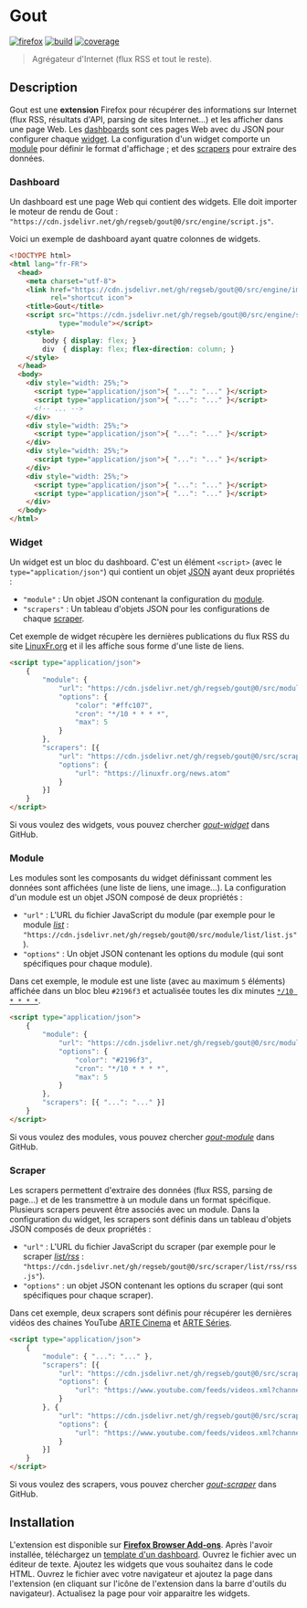 # Gout

[![firefox][img-firefox]][link-firefox]
[![build][img-build]][link-build]
[![coverage][img-coverage]][link-coverage]

> Agrégateur d'Internet (flux RSS et tout le reste).

## Description

Gout est une **extension** Firefox pour récupérer des informations sur Internet
(flux RSS, résultats d'API, parsing de sites Internet...) et les afficher dans
une page Web. Les [dashboards](#dashboard) sont ces pages Web avec du JSON pour
configurer chaque [widget](#widget). La configuration d'un widget comporte un
[module](#module) pour définir le format d'affichage ; et des
[scrapers](#scraper) pour extraire des données.

### Dashboard

Un dashboard est une page Web qui contient des widgets. Elle doit importer le
moteur de rendu de Gout :
`"https://cdn.jsdelivr.net/gh/regseb/gout@0/src/engine/script.js"`.

Voici un exemple de dashboard ayant quatre colonnes de widgets.

```HTML
<!DOCTYPE html>
<html lang="fr-FR">
  <head>
    <meta charset="utf-8">
    <link href="https://cdn.jsdelivr.net/gh/regseb/gout@0/src/engine/img/icon.svg"
          rel="shortcut icon">
    <title>Gout</title>
    <script src="https://cdn.jsdelivr.net/gh/regseb/gout@0/src/engine/script.js"
            type="module"></script>
    <style>
        body { display: flex; }
        div  { display: flex; flex-direction: column; }
    </style>
  </head>
  <body>
    <div style="width: 25%;">
      <script type="application/json">{ "...": "..." }</script>
      <script type="application/json">{ "...": "..." }</script>
      <!-- ... -->
    </div>
    <div style="width: 25%;">
      <script type="application/json">{ "...": "..." }</script>
    </div>
    <div style="width: 25%;">
      <script type="application/json">{ "...": "..." }</script>
    </div>
    <div style="width: 25%;">
      <script type="application/json">{ "...": "..." }</script>
      <script type="application/json">{ "...": "..." }</script>
    </div>
  </body>
</html>
```

### Widget

Un widget est un bloc du dashboard. C'est un élément `<script>` (avec le
`type="application/json"`) qui contient un objet
[JSON](https://www.json.org/json-fr.html "JavaScript Object Notation") ayant
deux propriétés :

- `"module"` : Un objet JSON contenant la configuration du [module](#module).
- `"scrapers"` : Un tableau d'objets JSON pour les configurations de chaque
  [scraper](#scraper).

Cet exemple de widget récupère les dernières publications du flux RSS du site
[LinuxFr.org](https://linuxfr.org/) et il les affiche sous forme d'une liste de
liens.

```HTML
<script type="application/json">
    {
        "module": {
            "url": "https://cdn.jsdelivr.net/gh/regseb/gout@0/src/module/list/list.js",
            "options": {
                "color": "#ffc107",
                "cron": "*/10 * * * *",
                "max": 5
            }
        },
        "scrapers": [{
            "url": "https://cdn.jsdelivr.net/gh/regseb/gout@0/src/scraper/list/rss/rss.js",
            "options": {
                "url": "https://linuxfr.org/news.atom"
            }
        }]
    }
</script>
```

<!-- Une description détaillée des widgets est disponible sur le site de
     Gout. -->
Si vous voulez des widgets, vous pouvez chercher
[_gout-widget_](https://github.com/search?q=%22gout-widget%22&type=Code&l=Markdown)
dans GitHub.

### Module

Les modules sont les composants du widget définissant comment les données sont
affichées (une liste de liens, une image...). La configuration d'un module est
un objet JSON composé de deux propriétés :

- `"url"` : L'URL du fichier JavaScript du module (par exemple pour le module
  [_list_](https://github.com/regseb/gout/tree/HEAD/src/module/list#readme) :
  `"https://cdn.jsdelivr.net/gh/regseb/gout@0/src/module/list/list.js"`).
- `"options"` : Un objet JSON contenant les options du module (qui sont
  spécifiques pour chaque module).

Dans cet exemple, le module est une liste (avec au maximum `5` éléments)
affichée dans un bloc bleu `#2196f3` et actualisée toutes les dix minutes
[`*/10 * * * *`](https://crontab.guru/#*/10_*_*_*_*).

```HTML
<script type="application/json">
    {
        "module": {
            "url": "https://cdn.jsdelivr.net/gh/regseb/gout@0/src/module/list/list.js",
            "options": {
                "color": "#2196f3",
                "cron": "*/10 * * * *",
                "max": 5
            }
        },
        "scrapers": [{ "...": "..." }]
    }
</script>
```

<!-- Une description détaillée des modules est disponible sur le site de
     Gout. -->
Si vous voulez des modules, vous pouvez chercher
[_gout-module_](https://github.com/search?q=%22gout-module%22&type=Code&l=Markdown)
dans GitHub.

### Scraper

Les scrapers permettent d'extraire des données (flux RSS, parsing de page...) et
de les transmettre à un module dans un format spécifique. Plusieurs scrapers
peuvent être associés avec un module. Dans la configuration du widget, les
scrapers sont définis dans un tableau d'objets JSON composés de deux
propriétés :

- `"url"` : L'URL du fichier JavaScript du scraper (par exemple pour le scraper
  [_list/rss_](https://github.com/regseb/gout/tree/HEAD/src/scraper/list/rss#readme)
  : `"https://cdn.jsdelivr.net/gh/regseb/gout@0/src/scraper/list/rss/rss.js"`).
- `"options"` : un objet JSON contenant les options du scraper (qui sont
  spécifiques pour chaque scraper).

Dans cet exemple, deux scrapers sont définis pour récupérer les dernières vidéos
des chaines YouTube [ARTE Cinema](https://www.youtube.com/c/ARTECinemafrance) et
[ARTE Séries](https://www.youtube.com/c/ARTES%C3%A9ries).

```HTML
<script type="application/json">
    {
        "module": { "...": "..." },
        "scrapers": [{
            "url": "https://cdn.jsdelivr.net/gh/regseb/gout@0/src/scraper/list/rss/rss.js",
            "options": {
                "url": "https://www.youtube.com/feeds/videos.xml?channel_id=UClo03hULFynpoX3w1Jv7fhw",
            }
        }, {
            "url": "https://cdn.jsdelivr.net/gh/regseb/gout@0/src/scraper/list/rss/rss.js",
            "options": {
                "url": "https://www.youtube.com/feeds/videos.xml?channel_id=UCzaf-8cAEiXfynukcmV5MXw"
            }
        }]
    }
</script>
```

<!-- Une description détaillée des scrapers est disponible sur le site de
     Gout. -->
Si vous voulez des scrapers, vous pouvez chercher
[_gout-scraper_](https://github.com/search?q=%22gout-scraper%22&type=Code&l=Markdown)
dans GitHub.

## Installation

L'extension est disponible sur [**Firefox Browser Add-ons**][link-firefox].
Après l'avoir installée, téléchargez un [template d'un
dashboard](https://github.com/regseb/gout/tree/HEAD/template/dashboard).
Ouvrez le fichier avec un éditeur de texte. Ajoutez les widgets que vous
souhaitez dans le code HTML. Ouvrez le fichier avec votre navigateur et ajoutez
la page dans l'extension (en cliquant sur l'icône de l'extension dans la barre
d'outils du navigateur). Actualisez la page pour voir apparaitre les widgets.

[img-firefox]:https://img.shields.io/amo/v/gout.svg?label=add-on&logo=firefox-browser&logoColor=white
[img-build]:https://img.shields.io/github/actions/workflow/status/regseb/gout/ci.yml?branch=main&logo=github&logoColor=white
<!-- Attendre que le logo de Stryker soit accepté.
     https://github.com/simple-icons/simple-icons/pull/7388 -->
[img-coverage]:https://img.shields.io/endpoint?label=coverage&url=https%3A%2F%2Fbadge-api.stryker-mutator.io%2Fgithub.com%2Fregseb%2Fgout%2Fmain

[link-firefox]:https://addons.mozilla.org/addon/gout/
[link-build]:https://github.com/regseb/gout/actions/workflows/ci.yml?query=branch%3Amain
[link-coverage]:https://dashboard.stryker-mutator.io/reports/github.com/regseb/gout/main
